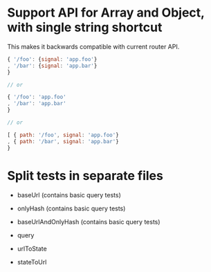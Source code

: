 # Support API for Array and Object, with single string shortcut

This makes it backwards compatible with current router API.

```js
{ '/foo': {signal: 'app.foo'}
, '/bar': {signal: 'app.bar'}
}

// or

{ '/foo': 'app.foo'
, '/bar': 'app.bar'
}

// or

[ { path: '/foo', signal: 'app.foo'}
, { path: '/bar', signal: 'app.bar'}
}
```

# Split tests in separate files

  - baseUrl (contains basic query tests)
  - onlyHash (contains basic query tests)
  - baseUrlAndOnlyHash (contains basic query tests)
  - query

  - urlToState
  - stateToUrl
